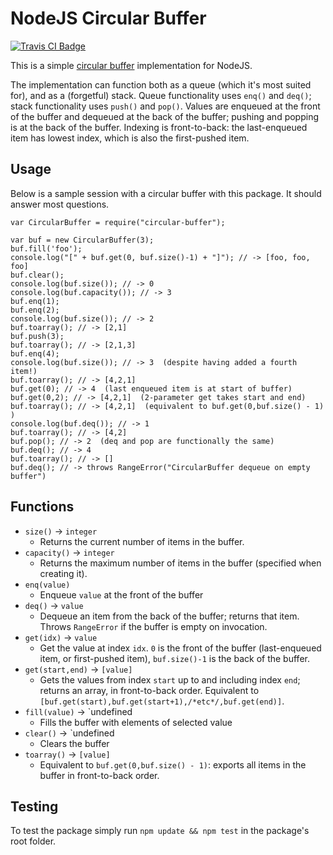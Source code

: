 # NodeJS Circular Buffer
<p>
	<a href="https://travis-ci.org/tomsmeding/circular-buffer">
		<img src="https://api.travis-ci.org/tomsmeding/circular-buffer.png?branch=master" alt="Travis CI Badge"/>
	</a>
</p>

This is a simple [circular buffer](http://en.wikipedia.org/wiki/Circular_buffer) implementation for NodeJS.

The implementation can function both as a queue (which it's most suited for), and as a (forgetful) stack. Queue functionality uses `enq()` and `deq()`; stack functionality uses `push()` and `pop()`. Values are enqueued at the front of the buffer and dequeued at the back of the buffer; pushing and popping is at the back of the buffer. Indexing is front-to-back: the last-enqueued item has lowest index, which is also the first-pushed item.

## Usage

Below is a sample session with a circular buffer with this package. It should answer most questions.

```node
var CircularBuffer = require("circular-buffer");

var buf = new CircularBuffer(3);
buf.fill('foo');
console.log("[" + buf.get(0, buf.size()-1) + "]"); // -> [foo, foo, foo]
buf.clear();
console.log(buf.size()); // -> 0
console.log(buf.capacity()); // -> 3
buf.enq(1);
buf.enq(2);
console.log(buf.size()); // -> 2
buf.toarray(); // -> [2,1]
buf.push(3);
buf.toarray(); // -> [2,1,3]
buf.enq(4);
console.log(buf.size()); // -> 3  (despite having added a fourth item!)
buf.toarray(); // -> [4,2,1]
buf.get(0); // -> 4  (last enqueued item is at start of buffer)
buf.get(0,2); // -> [4,2,1]  (2-parameter get takes start and end)
buf.toarray(); // -> [4,2,1]  (equivalent to buf.get(0,buf.size() - 1) )
console.log(buf.deq()); // -> 1
buf.toarray(); // -> [4,2]
buf.pop(); // -> 2  (deq and pop are functionally the same)
buf.deq(); // -> 4
buf.toarray(); // -> []
buf.deq(); // -> throws RangeError("CircularBuffer dequeue on empty buffer")
```

## Functions

- `size()` -> `integer`
  - Returns the current number of items in the buffer.
- `capacity()` -> `integer`
  - Returns the maximum number of items in the buffer (specified when creating it).
- `enq(value)`
  - Enqueue `value` at the front of the buffer
- `deq()` -> `value`
  - Dequeue an item from the back of the buffer; returns that item. Throws `RangeError` if the buffer is empty on invocation.
- `get(idx)` -> `value`
  - Get the value at index `idx`. `0` is the front of the buffer (last-enqueued item, or first-pushed item), `buf.size()-1` is the back of the buffer.
- `get(start,end)` -> `[value]`
  - Gets the values from index `start` up to and including index `end`; returns an array, in front-to-back order. Equivalent to `[buf.get(start),buf.get(start+1),/*etc*/,buf.get(end)]`.
- `fill(value)` -> `undefined
  - Fills the buffer with elements of selected value
- `clear()` -> `undefined
  - Clears the buffer
- `toarray()` -> `[value]`
  - Equivalent to `buf.get(0,buf.size() - 1)`: exports all items in the buffer in front-to-back order.

## Testing

To test the package simply run `npm update && npm test` in the package's root folder.

